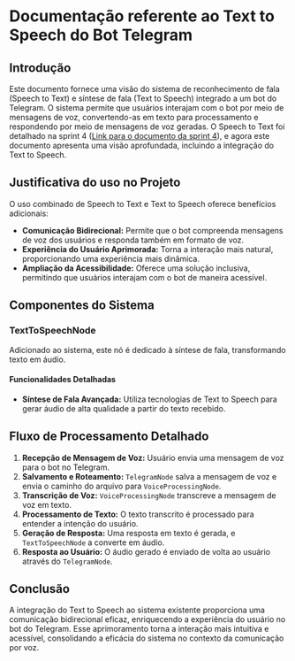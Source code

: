 # Documentação referente ao Text to Speech do Bot Telegram

## Introdução
Este documento fornece uma visão do sistema de reconhecimento de fala (Speech to Text) e síntese de fala (Text to Speech) integrado a um bot do Telegram. O sistema permite que usuários interajam com o bot por meio de mensagens de voz, convertendo-as em texto para processamento e respondendo por meio de mensagens de voz geradas. O Speech to Text foi detalhado na sprint 4 ([Link para o documento da sprint 4](https://2023m8t2-inteli.github.io/grupo2/sprint4/Text-to-Speech/)), e agora este documento apresenta uma visão aprofundada, incluindo a integração do Text to Speech.

## Justificativa do uso no Projeto
O uso combinado de Speech to Text e Text to Speech oferece benefícios adicionais:
- **Comunicação Bidirecional:** Permite que o bot compreenda mensagens de voz dos usuários e responda também em formato de voz.
- **Experiência do Usuário Aprimorada:** Torna a interação mais natural, proporcionando uma experiência mais dinâmica.
- **Ampliação da Acessibilidade:** Oferece uma solução inclusiva, permitindo que usuários interajam com o bot de maneira acessível.

## Componentes do Sistema


### TextToSpeechNode
Adicionado ao sistema, este nó é dedicado à síntese de fala, transformando texto em áudio.

#### Funcionalidades Detalhadas
- **Síntese de Fala Avançada:** Utiliza tecnologias de Text to Speech para gerar áudio de alta qualidade a partir do texto recebido.

## Fluxo de Processamento Detalhado
1. **Recepção de Mensagem de Voz:** Usuário envia uma mensagem de voz para o bot no Telegram.
2. **Salvamento e Roteamento:** `TelegramNode` salva a mensagem de voz e envia o caminho do arquivo para `VoiceProcessingNode`.
3. **Transcrição de Voz:** `VoiceProcessingNode` transcreve a mensagem de voz em texto.
4. **Processamento de Texto:** O texto transcrito é processado para entender a intenção do usuário.
5. **Geração de Resposta:** Uma resposta em texto é gerada, e `TextToSpeechNode` a converte em áudio.
6. **Resposta ao Usuário:** O áudio gerado é enviado de volta ao usuário através do `TelegramNode`.

## Conclusão
A integração do Text to Speech ao sistema existente proporciona uma comunicação bidirecional eficaz, enriquecendo a experiência do usuário no bot do Telegram. Esse aprimoramento torna a interação mais intuitiva e acessível, consolidando a eficácia do sistema no contexto da comunicação por voz.
